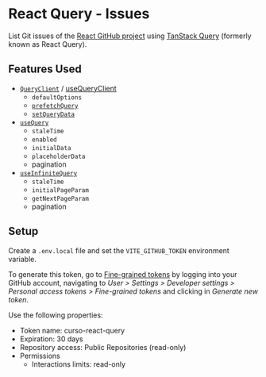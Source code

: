 # React Query - Issues

List Git issues of the [React GitHub project](https://github.com/facebook/react) using [TanStack Query](https://tanstack.com/query/latest/) (formerly known as React Query).

## Features Used

- [`QueryClient`](https://tanstack.com/query/latest/docs/reference/QueryClient) / [useQueryClient](https://tanstack.com/query/latest/docs/framework/react/reference/useQueryClient)
  - `defaultOptions`
  - [`prefetchQuery`](https://tanstack.com/query/latest/docs/reference/QueryClient/#queryclientprefetchquery)
  - [`setQueryData`](https://tanstack.com/query/latest/docs/reference/QueryClient/#queryclientsetquerydata)
- [`useQuery`](https://tanstack.com/query/latest/docs/framework/react/reference/useQuery)
  - `staleTime`
  - `enabled`
  - `initialData`
  - `placeholderData`
  - pagination
- [`useInfiniteQuery`](https://tanstack.com/query/latest/docs/framework/react/reference/useInfiniteQuery)
  - `staleTime`
  - `initialPageParam`
  - `getNextPageParam`
  - pagination

## Setup

Create a `.env.local` file and set the `VITE_GITHUB_TOKEN` environment variable.

To generate this token, go to [Fine-grained tokens](https://github.com/settings/tokens?type=beta) by logging into your GitHub account, navigating to *User > Settings > Developer settings > Personal access tokens > Fine-grained tokens* and clicking in *Generate new token*.

Use the following properties:

- Token name: curso-react-query
- Expiration: 30 days
- Repository access: Public Repositories (read-only)
- Permissions
  - Interactions limits: read-only
